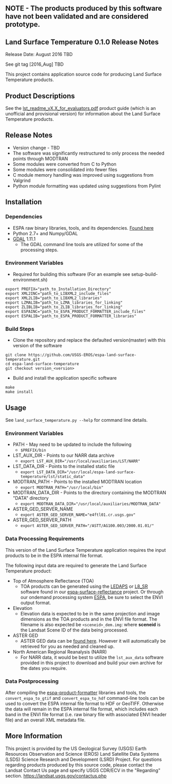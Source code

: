 ## NOTE - The products produced by this software have not been validated and are considered prototype.

## Land Surface Temperature 0.1.0 Release Notes
Release Date: August 2016 TBD

See git tag [2016_Aug] TBD

This project contains application source code for producing Land Surface Temperature products.

## Product Descriptions
See the [lst_readme_vX.X_for_evaluators.pdf](http://espa.cr.usgs.gov/downloads/provisional/land_surface_temperature) product guide (which is an unofficial and provisional version) for information about the Land Surface Temperature products.

## Release Notes
* Version change - TBD
* The software was significantly restructured to only process the needed 
  points through MODTRAN 
* Some modules were converted from C to Python  
* Some modules were consolidated into fewer files
* C module memory handling was improved using suggestions from Valgrind 
* Python module formatting was updated using suggestions from Pylint

## Installation

### Dependencies
* ESPA raw binary libraries, tools, and its dependencies. [Found here](https://github.com/USGS-EROS/espa-product-formatter)
* Python 2.7+ and Numpy/GDAL
* [GDAL](http://www.gdal.org/) 1.11.1
  - The GDAL command line tools are utilized for some of the processing steps.

### Environment Variables
* Required for building this software (For an example see setup-build-environment.sh)
```
export PREFIX="path_to_Installation_Directory"
export XML2INC="path_to_LIBXML2_include_files"
export XML2LIB="path_to_LIBXML2_libraries"
export LZMALIB="path_to_LZMA_libraries_for_linking"
export ZLIBLIB="path_to_ZLIB_libraries_for_linking"
export ESPAINC="path_to_ESPA_PRODUCT_FORMATTER_include_files"
export ESPALIB="path_to_ESPA_PRODUCT_FORMATTER_libraries"
```

### Build Steps
* Clone the repository and replace the defaulted version(master) with this
  version of the software
```
git clone https://github.com/USGS-EROS/espa-land-surface-temperature.git
cd espa-land-surface-temperature
git checkout version_<version>
```
* Build and install the application specific software
```
make
make install
```

## Usage
See `land_surface_temperature.py --help` for command line details.

### Environment Variables
* PATH - May need to be updated to include the following
  - `$PREFIX/bin`
* LST_AUX_DIR - Points to our NARR data archive
  - `export LST_AUX_DIR="/usr/local/auxiliaries/LST/NARR"`
* LST_DATA_DIR - Points to the installed static file
  - `export LST_DATA_DIR="/usr/local/espa-land-surface-temperature/lst/static_data"`
* MODTRAN_PATH - Points to the installed MODTRAN location
  - `export MODTRAN_PATH="/usr/local/bin"`
* MODTRAN_DATA_DIR - Points to the directory containing the MODTRAN "DATA" directory
  - `export MODTRAN_DATA_DIR="/usr/local/auxiliaries/MODTRAN_DATA"`
* ASTER_GED_SERVER_NAME
  - `export ASTER_GED_SERVER_NAME="e4ftl01.cr.usgs.gov"`
* ASTER_GED_SERVER_PATH
  - `export ASTER_GED_SERVER_PATH="/ASTT/AG100.003/2000.01.01/"`

### Data Processing Requirements
This version of the Land Surface Temperature application requires the input products to be in the ESPA internal file format.

The following input data are required to generate the Land Surface Temperature product:
* Top of Atmosphere Reflectance (TOA)
  - TOA products can be generated using the [LEDAPS](https://github.com/USGS-EROS/espa-surface-reflectance) or [L8_SR](https://github.com/USGS-EROS/espa-surface-reflectance) software found in our [espa-surface-reflectance](https://github.com/USGS-EROS/espa-surface-reflectance) project.  Or through our ondemand processing system [ESPA](https://espa.cr.usgs.gov), be sure to select the ENVI output format.
* Elevation
  - Elevation data is expected to be in the same projection and image dimensions as the TOA products and in the ENVI file format.  The filename is also expected be `<sceneid>_dem.img`: where <b>sceneid</b> is the Landsat Scene ID of the data being processed.
* ASTER GED
  - ASTER GED data can be [found here](https://lpdaac.usgs.gov/data_access/data_pool).  However it will automatically be retrieved for you as needed and cleaned up.
* North American Regional Reanalysis (NARR)
  - For NARR data, it would be best to utilize the `lst_aux_data` software provided in this project to download and build your own archive for the dates you require.

### Data Postprocessing
After compiling the [espa-product-formatter](https://github.com/USGS-EROS/espa-product-formatter) libraries and tools, the `convert_espa_to_gtif` and `convert_espa_to_hdf` command-line tools can be used to convert the ESPA internal file format to HDF or GeoTIFF.  Otherwise the data will remain in the ESPA internal file format, which includes each band in the ENVI file format (i.e. raw binary file with associated ENVI header file) and an overall XML metadata file.

## More Information
This project is provided by the US Geological Survey (USGS) Earth Resources Observation and Science (EROS) Land Satellite Data Systems (LSDS) Science Research and Development (LSRD) Project. For questions regarding products produced by this source code, please contact the Landsat Contact Us page and specify USGS CDR/ECV in the "Regarding" section. https://landsat.usgs.gov/contactus.php
